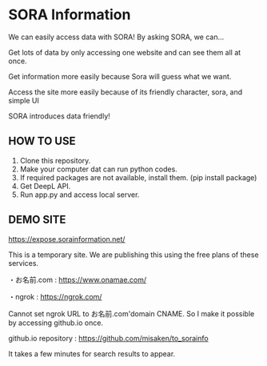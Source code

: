 # SORA Information
We can easily access data with SORA!
By asking SORA, we can…

Get lots of data by only accessing one website 
and can see them all at once.

Get information more easily because Sora will 
guess what we want.

Access the site more easily because of its 
friendly character, sora, and simple UI

SORA introduces data friendly!

## HOW TO USE 
1. Clone this repository.
2. Make your computer dat can run python codes.
3. If required packages are not available, install them. (pip install package)
4. Get DeepL API.
5. Run app.py and access local server.

## DEMO SITE
https://expose.sorainformation.net/


This is a temporary site.
We are publishing this using the free plans of these services.

・お名前.com : https://www.onamae.com/

・ngrok : https://ngrok.com/

Cannot set ngrok URL to お名前.com'domain CNAME.
So I make it possible by accessing github.io once.

github.io repository : https://github.com/misaken/to_sorainfo

It takes a few minutes for search results to appear.
